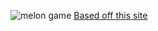 ![melon game](https://github.com/PunchPotato/Melon-Game/assets/119630204/0cbb8a78-b93a-4499-814d-88184c3b1b66)
[Based off this site](https://medium.com/@andy456333/make-your-own-suica-game-watermelon-game-using-pygame-1441de42f573)
